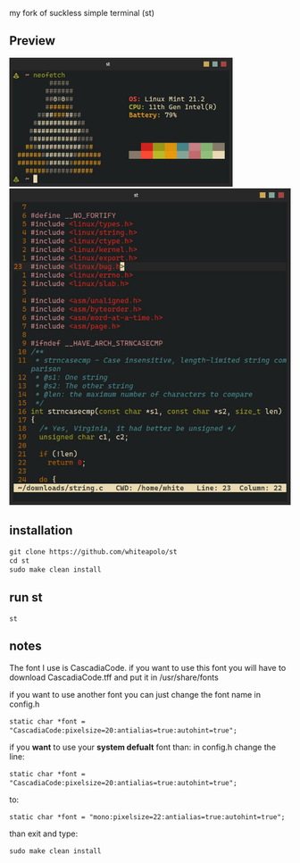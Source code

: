 my fork of suckless simple terminal (st)


## Preview



<p float="center">
  <img src="demo1.jpg" alt="Image 1" width="400" />
  <img src="demo2.jpg" alt="Image 2" width="530" />
</p>






## installation
```
git clone https://github.com/whiteapolo/st
cd st
sudo make clean install
```

## run st
```
st
```

## notes
The font I use is CascadiaCode. 
if you want to use this font you will have to download CascadiaCode.tff and put it in /usr/share/fonts

if you want to use another font you can just change the font name in config.h 
```
static char *font = "CascadiaCode:pixelsize=20:antialias=true:autohint=true";
```

if you **want** to use your **system defualt** font than:
in config.h change the line:
```
static char *font = "CascadiaCode:pixelsize=20:antialias=true:autohint=true";
```
to: 
```
static char *font = "mono:pixelsize=22:antialias=true:autohint=true";
```
than exit and type: 
```
sudo make clean install
```
